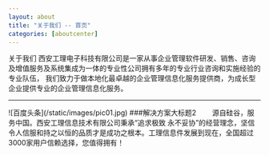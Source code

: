 ```yaml
---
layout: about
title: "关于我们 -- 首页"
categories: [aboutcenter]
---
```

关于我们
西安工理电子科技有限公司是一家从事企业管理软件研发、销售、咨询及增值服务及系统集成为一体的专业性公司拥有多年的专业行业咨询和实施经验的专业队伍，
我们致力于做本地化最卓越的企业管理信息化服务提供商，为成长型企业提供专业的企业管理信息化服务。
<hr/>
![百度头条](/static/images/pic01.jpg)
###解决方案大标题2
&emsp;&emsp;源自硅谷，服务中国。西安工理信息技术有限公司秉承“追求极致 永不妥协”的经营理念，坚信令人信服和持之以恒的品质才是成功之根本。工理信息件发展到现在，全国超过3000家用户信赖选择，您值得拥有！
